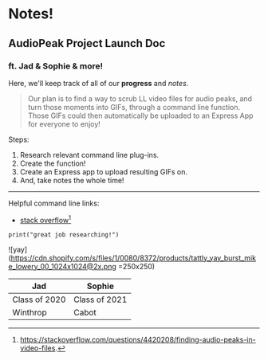 # Notes!

## AudioPeak Project Launch Doc

### ft. Jad & Sophie & more!

Here, we'll keep track of all of our **progress** and *notes*.

> Our plan is to find a way to scrub LL video files for audio peaks, and turn those moments into GIFs, through a command line function. Those GIFs could then automatically be uploaded to an Express App for everyone to enjoy!

Steps:
1. Research relevant command line plug-ins.
2. Create the function!
3. Create an Express app to upload resulting GIFs on.
4. And, take notes the whole time!

---

Helpful command line links: 
- [stack overflow](https://stackoverflow.com/questions/4420208/finding-audio-peaks-in-video-files)[^1]

[^1]: https://stackoverflow.com/questions/4420208/finding-audio-peaks-in-video-files.

`print("great job researching!")`

![yay](https://cdn.shopify.com/s/files/1/0080/8372/products/tattly_yay_burst_mike_lowery_00_1024x1024@2x.png =250x250)

| Jad | Sophie |
| ----------- | ----------- |
| Class of 2020 | Class of 2021 |
| Winthrop | Cabot |
<!--stackedit_data:
eyJoaXN0b3J5IjpbMjAyNjU0OTY4LC0yMDYyMDA4NzQyXX0=
-->